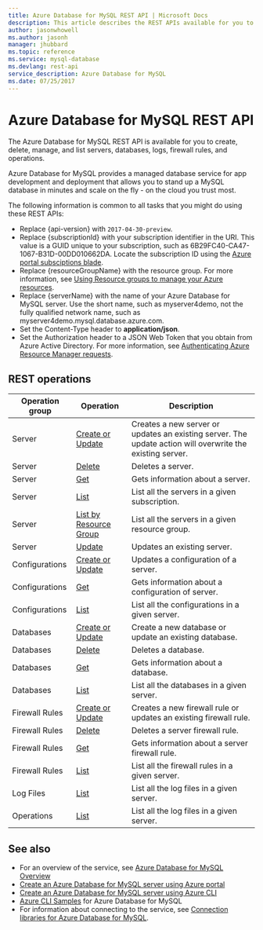 ```yaml
---
title: Azure Database for MySQL REST API | Microsoft Docs
description: This article describes the REST APIs available for you to use with Azure Database for MySQL to create, delete, manage, and list servers, databases, logs, firewall rules, and operations.
author: jasonwhowell
ms.author: jasonh
manager: jhubbard
ms.topic: reference
ms.service: mysql-database
ms.devlang: rest-api
service_description: Azure Database for MySQL
ms.date: 07/25/2017
---
```


# Azure Database for MySQL REST API
The Azure Database for MySQL REST API is available for you to create, delete, manage, and list servers, databases, logs, firewall rules, and operations. 

Azure Database for MySQL provides a managed database service for app development and deployment that allows you to stand up a MySQL database in minutes and scale on the fly - on the cloud you trust most.

 The following information is common to all tasks that you might do using these REST APIs:  
-   Replace {api-version} with `2017-04-30-preview`.
-   Replace {subscriptionId} with your subscription identifier in the URI. This value is a GUID unique to your subscription, such as 6B29FC40-CA47-1067-B31D-00DD010662DA.  Locate the subscription ID using the [Azure portal subsciptions blade](https://portal.azure.com/#blade/Microsoft_Azure_Billing/SubscriptionsBlade).
-   Replace {resourceGroupName} with the resource group. For more information, see [Using Resource groups to manage your Azure resources](http://azure.microsoft.com/en-us/documentation/articles/azure-preview-portal-using-resource-groups/).  
-   Replace {serverName} with the name of your Azure Database for MySQL server. Use the short name, such as myserver4demo, not the fully qualified network name, such as myserver4demo.mysql.database.azure.com.
-   Set the Content-Type header to **application/json**.  
-   Set the Authorization header to a JSON Web Token that you obtain from Azure Active Directory. For more information, see [Authenticating Azure Resource Manager requests](https://msdn.microsoft.com/en-us/library/azure/dn790557.aspx). 

## REST operations

| Operation group | Operation | Description |
|---|---|---|
| Server | [Create or Update](servers.md#Servers_CreateOrUpdate) | Creates a new server or updates an existing server. The update action will overwrite the existing server. |
| Server | [Delete](servers.md#Servers_Delete) | Deletes a server. |
| Server | [Get](servers.md#Servers_Get) | Gets information about a server. |
| Server | [List](servers.md#Servers_List) | List all the servers in a given subscription. |
| Server | [List by Resource Group](servers.md#Servers_ListByResourceGroup) | List all the servers in a given resource group. |
| Server | [Update](servers.md#Servers_Update) | Updates an existing server.  |
| Configurations | [Create or Update](configurations.md#Configurations_CreateOrUpdate) | Updates a configuration of a server. | 
| Configurations | [Get](configurations.md#Configurations_Get) | Gets information about a configuration of server. | 
| Configurations | [List](configurations.md#Configurations_ListByServer) | List all the configurations in a given server. | 
| Databases | [Create or Update](databases.md#Databases_CreateOrUpdate)  | Create a new database or update an existing database. | 
| Databases | [Delete](databases.md#Databases_Delete) | Deletes a database. |
| Databases | [Get](databases.md#Databases_Get) | Gets information about a database. |
| Databases | [List](databases.md#Databases_ListByServer) | List all the databases in a given server. |
| Firewall Rules | [Create or Update](firewallrules.md#FirewallRules_CreateOrUpdate) | Creates a new firewall rule or updates an existing firewall rule. |
| Firewall Rules | [Delete](firewallrules.md#FirewallRules_Delete) | Deletes a server firewall rule. |
| Firewall Rules | [Get](firewallrules.md#FirewallRules_Get) | Gets information about a server firewall rule. |
| Firewall Rules | [List](firewallrules.md#FirewallRules_ListByServer) | List all the firewall rules in a given server. |
| Log Files | [List](logfiles.md#LogFiles_ListByServer) | List all the log files in a given server. |
| Operations | [List](operations#Operations_List) | List all the log files in a given server. |


## See also
- For an overview of the service, see [Azure Database for MySQL Overview](/azure/mysql/overview.md)
- [Create an Azure Database for MySQL server using Azure portal](/azure/mysql/quickstart-create-mysql-server-database-using-azure-portal.md)
- [Create an Azure Database for MySQL server using Azure CLI](/azure/mysql/quickstart-create-mysql-server-database-using-azure-cli.md)
- [Azure CLI Samples](/azure/mysql/sample-scripts-azure-cli) for Azure Database for MySQL
- For information about connecting to the service, see [Connection libraries for Azure Database for MySQL](/azure/mysql/concepts-connection-libraries.md).
